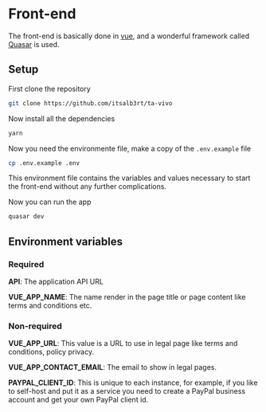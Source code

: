 # Front-end

The front-end is basically done in [vue](https://vuejs.org/guide/introduction.html), and a wonderful framework called [Quasar](https://quasar.dev/) is used.

## Setup

First clone the repository

```bash
git clone https://github.com/itsalb3rt/ta-vivo
```

Now install all the dependencies

```bash
yarn
```

Now you need the environmente file, make a copy of the `.env.example` file

```bash
cp .env.example .env
```

This environment file contains the variables and values necessary to start the front-end without any further complications.

Now you can run the app

```bash
quasar dev
```
## Environment variables

### Required
**API**: The application API URL

**VUE_APP_NAME**: The name render in the page title or page content like terms and conditions etc.

### Non-required
**VUE_APP_URL**: This value is a URL to use in legal page like terms and conditions, policy privacy.

**VUE_APP_CONTACT_EMAIL**: The email to show in legal pages.

**PAYPAL_CLIENT_ID**: This is unique to each instance, for example, if you like to self-host and put it as a service you need to create a PayPal business account and get your own PayPal client id.